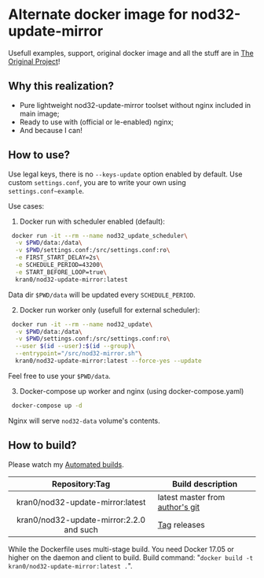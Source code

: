 # Alternate docker image for nod32-update-mirror

Usefull examples, support, original docker image and all the stuff are in [The Original Project](https://github.com/tarampampam/nod32-update-mirror)!

## Why this realization?
- Pure lightweight nod32-update-mirror toolset without nginx included in main image;
- Ready to use with (official or le-enabled) nginx;
- And because I can!

## How to use?

Use legal keys, there is no `--keys-update` option enabled by default.
Use custom `settings.conf`, you are to write your own using `settings.conf~example`.

Use cases:

1) Docker run with scheduler enabled (default):

```bash
 docker run -it --rm --name nod32_update_scheduler\
  -v $PWD/data:/data\
  -v $PWD/settings.conf:/src/settings.conf:ro\
  -e FIRST_START_DELAY=2s\
  -e SCHEDULE_PERIOD=43200\
  -e START_BEFORE_LOOP=true\
  kran0/nod32-update-mirror:latest
```

Data dir `$PWD/data` will be updated every `SCHEDULE_PERIOD`.

2) Docker run worker only (usefull for external scheduler):

```bash
 docker run -it --rm --name nod32_update\
  -v $PWD/data:/data\
  -v $PWD/settings.conf:/src/settings.conf:ro\
  --user $(id --user):$(id --group)\
  --entrypoint="/src/nod32-mirror.sh"\
  kran0/nod32-update-mirror:latest --force-yes --update
```

Feel free to use your `$PWD/data`. 

3) Docker-compose up worker and nginx (using docker-compose.yaml)

```bash
 docker-compose up -d
```

Nginx will serve `nod32-data` volume's contents.

## How to build?

Please watch my [Automated builds](https://hub.docker.com/r/kran0/nod32-update-mirror/tags/).

| Repository:Tag | Build description  |
|:-:|---|
| kran0/nod32-update-mirror:latest | latest master from [author's git](https://github.com/tarampampam/nod32-update-mirror) |
| kran0/nod32-update-mirror:2.2.0 and such | [Tag](https://github.com/kran0/nod32-update-mirror/releases) releases |

While the Dockerfile uses multi-stage build. You need Docker 17.05 or higher on the daemon and client to build.
Build command: "`docker build -t kran0/nod32-update-mirror:latest .`".
